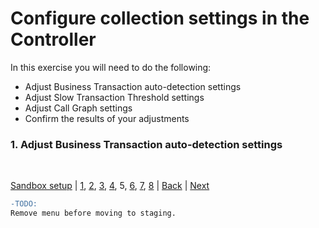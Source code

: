 # Configure collection settings in the Controller

In this exercise you will need to do the following:
- Adjust Business Transaction auto-detection settings
- Adjust Slow Transaction Threshold settings
- Adjust Call Graph settings
- Confirm the results of your adjustments


### **1.** Adjust Business Transaction auto-detection settings



<br>

[Sandbox setup](../appd-sandbox-setup-101/1.md) | [1](1.md), [2](2.md), [3](3.md), [4](4.md), 5, [6](6.md), [7](7.md), [8](8.md) | [Back](4.md) | [Next](6.md)    

```diff
-TODO:  
Remove menu before moving to staging.
```
